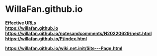 # WillaFan.github.io
<b> Effective URLs <b> <br>
https://willafan.github.io <br>
https://willafan.github.io/notesandcomments/N20220629/next.html <br>
https://willafan.github.io/P/index.html  

https://willafan.github.io/wiki.net.init/Site---Page.html
